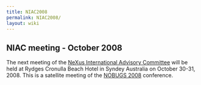 ```yaml
---
title: NIAC2008
permalink: NIAC2008/
layout: wiki
---
```


NIAC meeting - October 2008
---------------------------

The next meeting of the [NeXus International Advisory
Committee](NIAC "wikilink") will be held at Rydges Cronulla Beach Hotel
in Syndey Australia on October 30-31, 2008. This is a satellite meeting
of the [NOBUGS
2008](http://www.nbi.ansto.gov.au/cgi-bin/nobugs2008/overview.ws3)
conference.
